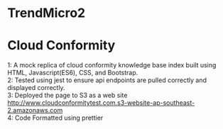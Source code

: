 # TrendMicro2
# Cloud Conformity

1: A mock replica of cloud conformity knowledge base index built using HTML, Javascript(ES6), CSS, and Bootstrap.\
2: Tested using jest to ensure api endpoints are pulled correctly and displayed correctly.\
3: Deployed the page to S3 as a web site http://www.cloudconformitytest.com.s3-website-ap-southeast-2.amazonaws.com \
4: Code Formatted using prettier
